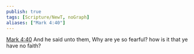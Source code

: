 ```yaml
---
publish: true
tags: [Scripture/NewT, noGraph]
aliases: ["Mark 4:40"]
---
```

[Mark 4:40](https://churchofjesuschrist.org/study/scriptures/nt/mark/4?lang=eng&id=p40#p40) And he said unto them, Why are ye so fearful? how is it that ye have no faith?
